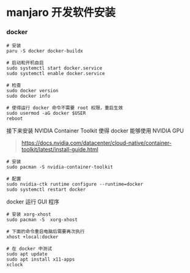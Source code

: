 # manjaro 开发软件安装

### docker

```shell
# 安装
paru -S docker docker-buildx

# 启动和开机自启
sudo systemctl start docker.service
sudo systemctl enable docker.service

# 检查
sudo docker version
sudo docker info

# 使得运行 docker 命令不需要 root 权限，重启生效
sudo usermod -aG docker $USER
reboot
```

接下来安装 NVIDIA Container Toolkit 使得 docker 能够使用 NVIDIA GPU

> https://docs.nvidia.com/datacenter/cloud-native/container-toolkit/latest/install-guide.html

```shell
# 安装
sudo pacman -S nvidia-container-toolkit

# 配置
sudo nvidia-ctk runtime configure --runtime=docker
sudo systemctl restart docker
```

docker 运行 GUI 程序

```shell
# 安装 xorg-xhost
sudo pacman -S  xorg-xhost

# 下面的命令重启电脑后需要再次执行
xhost +local:docker

# 在 docker 中测试
sudo apt update
sudo apt install x11-apps
xclock
```

